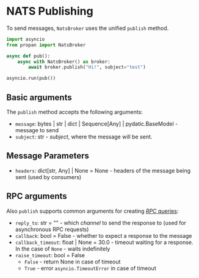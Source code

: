# NATS Publishing

To send messages, `NatsBroker` uses the unified `publish` method.

```python
import asyncio
from propan import NatsBroker

async def pub():
    async with NatsBroker() as broker:
        await broker.publish("Hi!", subject="test")

asyncio.run(pub())
```

## Basic arguments

The `publish` method accepts the following arguments:

* `message`: bytes | str | dict | Sequence[Any] | pydatic.BaseModel - message to send
* `subject`: str - *subject*, where the message will be sent.

## Message Parameters

* `headers`: dict[str, Any] | None = None - headers of the message being sent (used by consumers)

## RPC arguments

Also `publish` supports common arguments for creating [*RPC* queries](../../getting_started/4_broker/5_rpc/#_3):

* `reply_to`: str = "" - which *channel* to send the response to (used for asynchronous RPC requests)
* `callback`: bool = False - whether to expect a response to the message
* `callback_timeout`: float | None = 30.0 - timeout waiting for a response. In the case of `None` - waits indefinitely
* `raise_timeout`: bool = False
    * `False` - return None in case of timeout
    * `True` - error `asyncio.TimeoutError` in case of timeout
